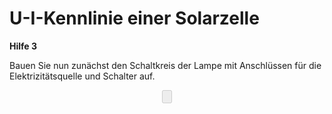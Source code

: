 # U-I-Kennlinie einer Solarzelle

**Hilfe 3**

Bauen Sie nun zunächst den Schaltkreis der Lampe mit Anschlüssen für die Elektrizitätsquelle und Schalter auf.


<div align="center">
  <form name="Eingabe">
    <input name="button1" value="" disabled="disabled" onClick="location.href='antwort3.html';" type="button">
  </form>
</div>

<script>
// Define the countdown time and ready message as variables
let seconds = 3;
let button_message = "Antwort 3 ist bereit!";

function Buttontext(sek) {
    if (sek > 0) {
        document.Eingabe.button1.value = "noch " + sek + " Sekunden";
    } else {
        document.Eingabe.button1.value = button_message;
        document.Eingabe.button1.disabled = false;
    }
}

for (let i = 0; i <= seconds; i++) {
    window.setTimeout(() => Buttontext(seconds - i), i * 1000);
}
</script>

